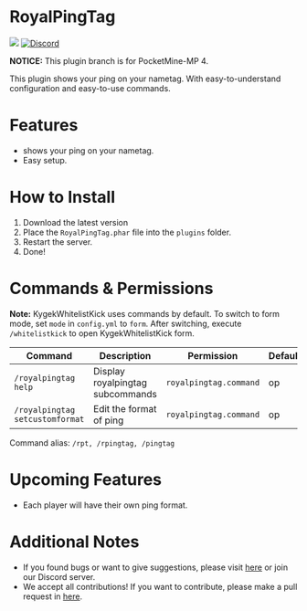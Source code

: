 # RoyalPingTag

<a href="https://poggit.pmmp.io/p/RoyalPingTag"><img src="https://poggit.pmmp.io/shield.dl.total/RoyalPingTag"></a>
[![Discord](https://img.shields.io/discord/869130615851745281.svg?label=&logo=discord&logoColor=ffffff&color=7389D8&labelColor=6A7EC2)](https://discord.gg/YYquESwF)

**NOTICE:** This plugin branch is for PocketMine-MP 4.

This plugin shows your ping on your nametag.
With easy-to-understand configuration and easy-to-use commands.

# Features

- shows your ping on your nametag.
- Easy setup.

# How to Install

1. Download the latest version
2. Place the `RoyalPingTag.phar` file into the `plugins` folder.
3. Restart the server.
4. Done!

# Commands & Permissions

**Note:** KygekWhitelistKick uses commands by default. To switch to form mode, set `mode` in `config.yml` to `form`. After switching, execute `/whitelistkick` to open KygekWhitelistKick form.

| Command | Description | Permission | Default |
| --- | --- | --- | --- |
| `/royalpingtag help` | Display royalpingtag subcommands | `royalpingtag.command` | op |
| `/royalpingtag setcustomformat` | Edit the format of ping | `royalpingtag.command` | op |

Command alias: `/rpt, /rpingtag, /pingtag`

# Upcoming Features

- Each player will have their own ping format.

# Additional Notes

- If you found bugs or want to give suggestions, please visit <a href="https://github.com/RoyalTeamDeveloper/RoyalPingTag/issues">here</a> or join our Discord server.
- We accept all contributions! If you want to contribute, please make a pull request in <a href="https://github.com/RoyalTeamDeveloper/RoyalPingTag/pulls">here</a>.
